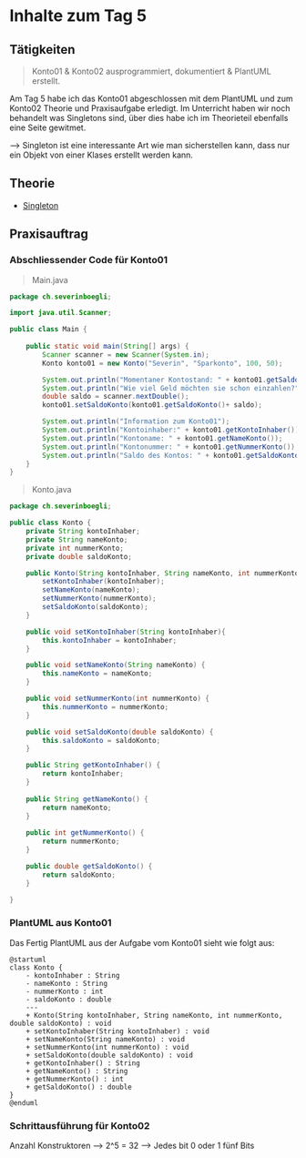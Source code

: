 # Inhalte zum Tag 5

## Tätigkeiten
> Konto01 & Konto02 ausprogrammiert, dokumentiert & PlantUML erstellt.

Am Tag 5 habe ich das Konto01 abgeschlossen mit dem PlantUML und zum Konto02 Theorie und Praxisaufgabe erledigt. Im Unterricht haben wir noch behandelt was Singletons sind, über dies habe ich im Theorieteil ebenfalls eine Seite gewitmet.

--> Singleton ist eine interessante Art wie man sicherstellen kann, dass nur ein Objekt von einer Klases erstellt werden kann.


## Theorie
- [Singleton](Theorie/Singleton.md)

## Praxisauftrag

### Abschliessender Code für Konto01

> Main.java

```java
package ch.severinboegli;

import java.util.Scanner;

public class Main {
    
    public static void main(String[] args) {
        Scanner scanner = new Scanner(System.in);
        Konto konto01 = new Konto("Severin", "Sparkonto", 100, 50);

        System.out.println("Momentaner Kontostand: " + konto01.getSaldoKonto());
        System.out.println("Wie viel Geld möchten sie schon einzahlen?");
        double saldo = scanner.nextDouble();
        konto01.setSaldoKonto(konto01.getSaldoKonto()+ saldo);

        System.out.println("Information zum Konto01");
        System.out.println("Kontoinhaber:" + konto01.getKontoInhaber());
        System.out.println("Kontoname: " + konto01.getNameKonto());
        System.out.println("Kontonummer: " + konto01.getNummerKonto());
        System.out.println("Saldo des Kontos: " + konto01.getSaldoKonto());
    }
}
```

> Konto.java

```java
package ch.severinboegli;

public class Konto {
    private String kontoInhaber;
    private String nameKonto;
    private int nummerKonto;
    private double saldoKonto;

    public Konto(String kontoInhaber, String nameKonto, int nummerKonto, double saldoKonto) {
        setKontoInhaber(kontoInhaber);
        setNameKonto(nameKonto);
        setNummerKonto(nummerKonto);
        setSaldoKonto(saldoKonto);
    }

    public void setKontoInhaber(String kontoInhaber){
        this.kontoInhaber = kontoInhaber;
    }

    public void setNameKonto(String nameKonto) {
        this.nameKonto = nameKonto;
    }

    public void setNummerKonto(int nummerKonto) {
        this.nummerKonto = nummerKonto;
    }

    public void setSaldoKonto(double saldoKonto) {
        this.saldoKonto = saldoKonto;
    }

    public String getKontoInhaber() {
        return kontoInhaber;
    }
    
    public String getNameKonto() {
        return nameKonto;
    }
    
    public int getNummerKonto() {
        return nummerKonto;
    }

    public double getSaldoKonto() {
        return saldoKonto;
    }

}
```

### PlantUML aus Konto01
Das Fertig PlantUML aus der Aufgabe vom Konto01 sieht wie folgt aus:
```plantuml
@startuml
class Konto {
    - kontoInhaber : String
    - nameKonto : String
    - nummerKonto : int
    - saldoKonto : double
    ---
    + Konto(String kontoInhaber, String nameKonto, int nummerKonto, double saldoKonto) : void
    + setKontoInhaber(String kontoInhaber) : void
    + setNameKonto(String nameKonto) : void
    + setNummerKonto(int nummerKonto) : void
    + setSaldoKonto(double saldoKonto) : void
    + getKontoInhaber() : String
    + getNameKonto() : String
    + getNummerKonto() : int
    + getSaldoKonto() : double
}
@enduml
```

### Schrittausführung für Konto02

Anzahl Konstruktoren --> 2^5 = 32 --> Jedes bit 0 oder 1 fünf Bits